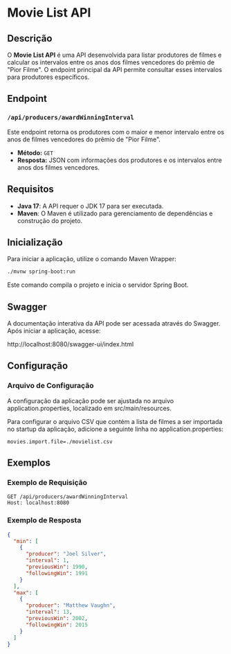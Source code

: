 # Movie List API

## Descrição

O **Movie List API** é uma API desenvolvida para listar produtores de filmes e calcular os intervalos entre os anos dos filmes vencedores do prêmio de "Pior Filme". O endpoint principal da API permite consultar esses intervalos para produtores específicos.

## Endpoint

### `/api/producers/awardWinningInterval`

Este endpoint retorna os produtores com o maior e menor intervalo entre os anos de filmes vencedores do prêmio de "Pior Filme".

- **Método:** `GET`
- **Resposta:** JSON com informações dos produtores e os intervalos entre anos dos filmes vencedores.

## Requisitos

- **Java 17**: A API requer o JDK 17 para ser executada.
- **Maven**: O Maven é utilizado para gerenciamento de dependências e construção do projeto.

## Inicialização

Para iniciar a aplicação, utilize o comando Maven Wrapper:

```bash
./mvnw spring-boot:run
```
Este comando compila o projeto e inicia o servidor Spring Boot.

## Swagger

A documentação interativa da API pode ser acessada através do Swagger. Após iniciar a aplicação, acesse:

http://localhost:8080/swagger-ui/index.html

## Configuração

### Arquivo de Configuração

A configuração da aplicação pode ser ajustada no arquivo application.properties, localizado em src/main/resources.

Para configurar o arquivo CSV que contém a lista de filmes a ser importada no startup da aplicação, adicione a seguinte linha no application.properties:

```properties
movies.import.file=./movielist.csv
```

## Exemplos

### Exemplo de Requisição

```http
GET /api/producers/awardWinningInterval
Host: localhost:8080
```

### Exemplo de Resposta

```json
{
  "min": [
    {
      "producer": "Joel Silver",
      "interval": 1,
      "previousWin": 1990,
      "followingWin": 1991
    }
  ],
  "max": [
    {
      "producer": "Matthew Vaughn",
      "interval": 13,
      "previousWin": 2002,
      "followingWin": 2015
    }
  ]
}
```